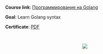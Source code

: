 **Course link**: [Программирование на Golang](https://stepik.org/course/54403)

**Goal**: Learn Golang syntax

**Certificate**: [PDF](certificate.pdf)

<br/>

<p align="center">
  <kbd>
    <img src="https://github.com/danyducky/go-samples/assets/60661613/cf8334a2-c2f5-4a43-8ad2-4892243c665c">
  </kbd>
</p>

